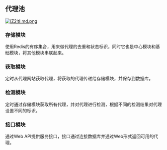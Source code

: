 ## 代理池  

[![iZ2ltI.md.png](https://s1.ax1x.com/2018/09/17/iZ2ltI.md.png)](https://imgchr.com/i/iZ2ltI)  

### 存储模块  
使用Redis的有序集合，用来做代理的去重和状态标识，同时它也是中心模块和基础模块，将其他模块串联起来。  
### 获取模块  
定时从代理网站获取代理，将获取的代理传递给存储模块，并保存到数据库。  
### 检测模块  
定时通过存储模块获取所有代理，并对代理进行检测，根据不同的检测结果对代理设置不同的标识。  
### 接口模块  
通过Web API提供服务接口，接口通过连接数据库并通过Web形式返回可用的代理。  